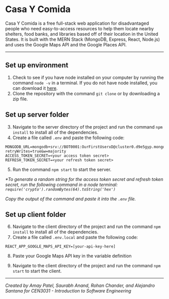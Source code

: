 # Casa Y Comida

Casa Y Comida is a free full-stack web application for disadvantaged people who need easy-to-access resources to help them locate nearby shelters, food banks, and libraries based off of their location in the United States. It is built with the MERN Stack (MongoDB, Express, React, Node.js) and uses the Google Maps API and the Google Places API.

---

## Set up environment

1. Check to see if you have node installed on your computer by running the command `node -v` in a terminal. If you do not have node installed, you can download it [here](https://nodejs.org/en/download/).
2. Clone the repository with the command `git clone` or by downloading a zip file.

## Set up server folder

3. Navigate to the server directory of the project and run the command `npm install` to install all of the dependencies.
4. Create a file called `.env` and paste the following code:
```
MONGODB_URL=mongodb+srv://BOT0001:OurFirstUserxD@cluster0.d9e5gyp.mongodb.net/CEN3031Project?retryWrites=true&w=majority
ACCESS_TOKEN_SECRET=<your access token secret>
REFRESH_TOKEN_SECRET=<your refresh token secret>
```
5. Run the command `npm start` to start the server.

*\*To generate a random string for the access token secret and refresh token secret, run the following command in a node terminal: `require('crypto').randomBytes(64).toString('hex')`*

*Copy the output of the command and paste it into the `.env` file.*

## Set up client folder

6. Navigate to the client directory of the project and run the command `npm install` to install all of the dependencies.
7. Create a file called `.env.local` and paste the following code:
```
REACT_APP_GOOGLE_MAPS_API_KEY=[your-api-key-here]
```
8. Paste your Google Maps API key in the variable definition

9. Navigate to the client directory of the project and run the command `npm start` to start the client.

---

*Created by Amay Patel, Saurabh Anand, Rohan Chander, and Alejandro Santana for CEN3031 - Introduction to Software Engineering*